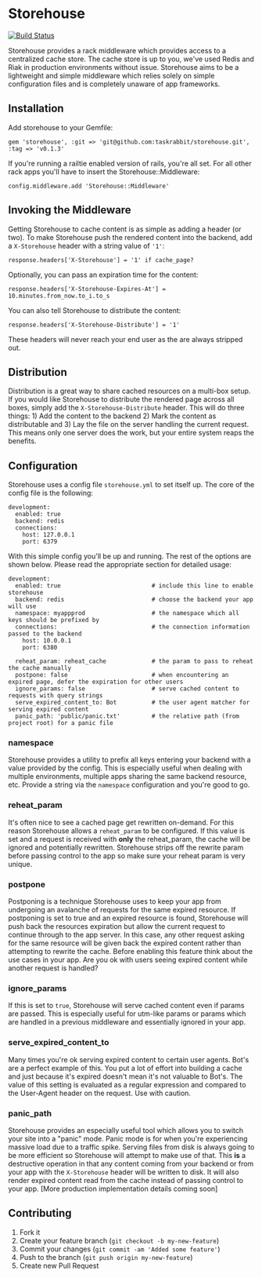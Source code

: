 # Storehouse

[![Build Status](https://secure.travis-ci.org/taskrabbit/storehouse.png)](http://travis-ci.org/taskrabbit/storehouse)


Storehouse provides a rack middleware which provides access to a centralized cache store. The cache store is up to you, we've used Redis and Riak in production environments without issue. Storehouse aims to be a lightweight and simple middleware which relies solely on simple configuration files and is completely unaware of app frameworks.


## Installation

Add storehouse to your Gemfile:

    gem 'storehouse', :git => 'git@github.com:taskrabbit/storehouse.git', :tag => 'v0.1.3'


If you're running a railtie enabled version of rails, you're all set. For all other rack apps you'll have to insert the Storehouse::Middleware:

    config.middleware.add 'Storehouse::Middleware'

## Invoking the Middleware

Getting Storehouse to cache content is as simple as adding a header (or two). To make Storehouse push the rendered content into the backend, add a `X-Storehouse` header with a string value of `'1'`:

    response.headers['X-Storehouse'] = '1' if cache_page?

Optionally, you can pass an expiration time for the content: 

    response.headers['X-Storehouse-Expires-At'] = 10.minutes.from_now.to_i.to_s

You can also tell Storehouse to distribute the content:

    response.headers['X-Storehouse-Distribute'] = '1'

These headers will never reach your end user as the are always stripped out.


## Distribution

Distribution is a great way to share cached resources on a multi-box setup. If you would like Storehouse to distribute the rendered page across all boxes, simply add the `X-Storehouse-Distribute` header. This will do three things: 1) Add the content to the backend 2) Mark the content as distributable and 3) Lay the file on the server handling the current request. This means only one server does the work, but your entire system reaps the benefits.

## Configuration

Storehouse uses a config file `storehouse.yml` to set itself up. The core of the config file is the following:

    development:
      enabled: true
      backend: redis
      connections:
        host: 127.0.0.1
        port: 6379

With this simple config you'll be up and running. The rest of the options are shown below. Please read the appropriate section for detailed usage:

    development:
      enabled: true                          # include this line to enable storehouse
      backend: redis                         # choose the backend your app will use
      namespace: myappprod                   # the namespace which all keys should be prefixed by
      connections:                           # the connection information passed to the backend
        host: 10.0.0.1
        port: 6380

      reheat_param: reheat_cache             # the param to pass to reheat the cache manually
      postpone: false                        # when encountering an expired page, defer the expiration for other users
      ignore_params: false                   # serve cached content to requests with query strings
      serve_expired_content_to: Bot          # the user agent matcher for serving expired content
      panic_path: 'public/panic.txt'         # the relative path (from project root) for a panic file


### namespace

Storehouse provides a utility to prefix all keys entering your backend with a value provided by the config. This is especially useful when dealing with multiple environments, multiple apps sharing the same backend resource, etc. Provide a string via the `namespace` configuration and you're good to go.

### reheat_param

It's often nice to see a cached page get rewritten on-demand. For this reason Storehouse allows a `reheat_param` to be configured. If this value is set and a request is received with **only** the reheat_param, the cache will be ignored and potentially rewritten. Storehouse strips off the rewrite param before passing control to the app so make sure your reheat param is very unique.

### postpone

Postponing is a technique Storehouse uses to keep your app from undergoing an avalanche of requests for the same expired resource. If postponing is set to true and an expired resource is found, Storehouse will push back the resources expiration but allow the current request to continue through to the app server. In this case, any other request asking for the same resource will be given back the expired content rather than attempting to rewrite the cache. Before enabling this feature think about the use cases in your app. Are you ok with users seeing expired content while another request is handled?

### ignore_params

If this is set to `true`, Storehouse will serve cached content even if params are passed. This is especially useful for utm-like params or params which are handled in a previous middleware and essentially ignored in your app.

### serve_expired_content_to

Many times you're ok serving expired content to certain user agents. Bot's are a perfect example of this. You put a lot of effort into building a cache and just because it's expired doesn't mean it's not valuable to Bot's. The value of this setting is evaluated as a regular expression and compared to the User-Agent header on the request. Use with caution.

### panic_path

Storehouse provides an especially useful tool which allows you to switch your site into a "panic" mode. Panic mode is for when you're experiencing massive load due to a traffic spike. Serving files from disk is always going to be more efficient so Storehouse will attempt to make use of that. This **is** a destructive operation in that any content coming from your backend or from your app with the `X-Storehouse` header will be written to disk. It will also render expired content read from the cache instead of passing control to your app. [More production implementation details coming soon]

## Contributing

1. Fork it
2. Create your feature branch (`git checkout -b my-new-feature`)
3. Commit your changes (`git commit -am 'Added some feature'`)
4. Push to the branch (`git push origin my-new-feature`)
5. Create new Pull Request
